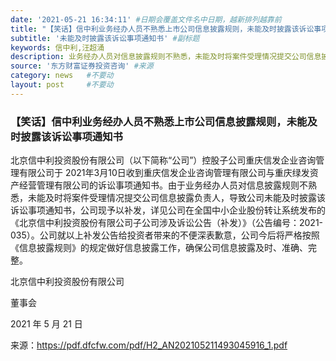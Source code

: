 ```yaml
---
date: '2021-05-21 16:34:11' #日期会覆盖文件名中日期，越新排列越靠前
title: "【笑话】信中利业务经办人员不熟悉上市公司信息披露规则，未能及时披露该诉讼事项通知书" #标题
subtitle: '未能及时披露该诉讼事项通知书' #副标题
keywords: 信中利,汪超涌
description: 业务经办人员对信息披露规则不熟悉，未能及时将案件受理情况提交公司信息披露负责人，导致公司未能及时披露该诉讼事项通知书。
source: '东方财富证券投资咨询' #来源
category: news   #不要动
layout: post     #不要动
---
```


### 【笑话】信中利业务经办人员不熟悉上市公司信息披露规则，未能及时披露该诉讼事项通知书

北京信中利投资股份有限公司（以下简称“公司”）控股子公司重庆信发企业咨询管理有限公司于 2021年3月10日收到重庆信发企业咨询管理有限公司与重庆绿发资产经营管理有限公司的诉讼事项通知书。由于业务经办人员对信息披露规则不熟悉，未能及时将案件受理情况提交公司信息披露负责人，导致公司未能及时披露该诉讼事项通知书，公司现予以补发，详见公司在全国中小企业股份转让系统发布的《北京信中利投资股份有限公司子公司涉及诉讼公告（补发）》（公告编号：2021-035）。公司就以上补发公告给投资者带来的不便深表歉意，公司今后将严格按照《信息披露规则》的规定做好信息披露工作，确保公司信息披露及时、准确、完整。

北京信中利投资股份有限公司

董事会

2021 年 5 月 21 日

来源：https://pdf.dfcfw.com/pdf/H2_AN202105211493045916_1.pdf
